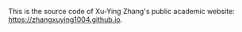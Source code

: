 This is the source code of Xu-Ying Zhang's public academic website: https://zhangxuying1004.github.io.
